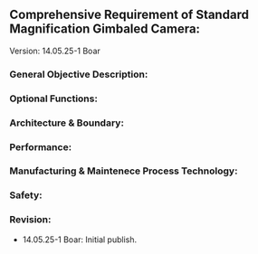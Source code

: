 ## Comprehensive Requirement of Standard Magnification Gimbaled Camera:

Version: 14.05.25-1 Boar

### General Objective Description:

### Optional Functions:

### Architecture & Boundary:

### Performance:

### Manufacturing & Maintenece Process Technology:

### Safety:

### Revision:
- 14.05.25-1 Boar: Initial publish.
